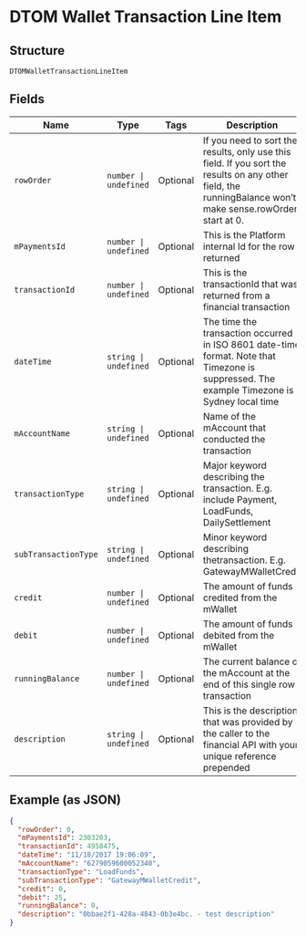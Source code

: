 
# DTOM Wallet Transaction Line Item

## Structure

`DTOMWalletTransactionLineItem`

## Fields

| Name | Type | Tags | Description |
|  --- | --- | --- | --- |
| `rowOrder` | `number \| undefined` | Optional | If you need to sort the results, only use this field. If you sort the results on any other field, the runningBalance won’t make sense.rowOrder start at 0. |
| `mPaymentsId` | `number \| undefined` | Optional | This is the Platform internal Id for the row returned |
| `transactionId` | `number \| undefined` | Optional | This is the transactionId that was returned from a financial transaction |
| `dateTime` | `string \| undefined` | Optional | The time the transaction occurred in ISO 8601 date-time format. Note that Timezone is suppressed. The example Timezone is Sydney local time |
| `mAccountName` | `string \| undefined` | Optional | Name of the mAccount that conducted the transaction |
| `transactionType` | `string \| undefined` | Optional | Major keyword describing the transaction. E.g. include Payment, LoadFunds, DailySettlement |
| `subTransactionType` | `string \| undefined` | Optional | Minor keyword describing thetransaction. E.g. GatewayMWalletCredit |
| `credit` | `number \| undefined` | Optional | The amount of funds credited from the mWallet |
| `debit` | `number \| undefined` | Optional | The amount of funds debited from the mWallet |
| `runningBalance` | `number \| undefined` | Optional | The current balance of the mAccount at the end of this single row transaction |
| `description` | `string \| undefined` | Optional | This is the description that was provided by the caller to the financial API with your unique reference prepended |

## Example (as JSON)

```json
{
  "rowOrder": 0,
  "mPaymentsId": 2303203,
  "transactionId": 4958475,
  "dateTime": "11/18/2017 19:06:09",
  "mAccountName": "6279059600052340",
  "transactionType": "LoadFunds",
  "subTransactionType": "GatewayMWalletCredit",
  "credit": 0,
  "debit": 25,
  "runningBalance": 0,
  "description": "0bbae2f1-428a-4843-0b3e4bc. - test description"
}
```

